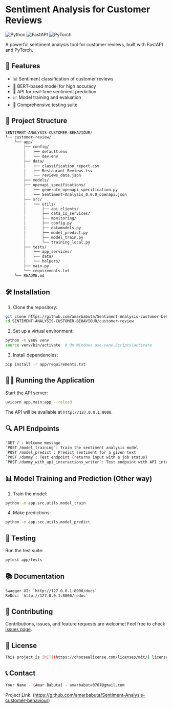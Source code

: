 # Sentiment Analysis for Customer Reviews

![Python](https://img.shields.io/badge/Python-3.7+-blue)
![FastAPI](https://img.shields.io/badge/FastAPI-0.104.1-green)
![PyTorch](https://img.shields.io/badge/PyTorch-2.1.0-red)

A powerful sentiment analysis tool for customer reviews, built with FastAPI and PyTorch.

## 🚀 Features

- 📊 Sentiment classification of customer reviews
- 🧠 BERT-based model for high accuracy
- 🔄 API for real-time sentiment prediction
- 📈 Model training and evaluation
- 🧪 Comprehensive testing suite

## 📁 Project Structure
```sh
SENTIMENT-ANALYSIS-CUSTOMER-BEHAVIOUR/
└── customer-review/
    └── app/
        ├── config/
        │   ├── default.env
        │   └── dev.env
        ├── data/
        │   ├── classification_report.csv
        │   ├── Restaurant_Reviews.tsv
        │   └── reviews_data.json
        ├── models/
        ├── openapi_specifications/
        │   ├── generate_openapi_specification.py
        │   └── Sentiment-Analysis_0.0.0_openapi.json
        ├── src/
        │   └── utils/
        │       ├── api_clients/
        │       ├── data_io_services/
        │       ├── monitoring/
        │       ├── config.py
        │       ├── datamodels.py
        │       ├── model_predict.py
        │       ├── model_train.py
        │       └── training_local.py
        ├── tests/
        │   ├── app_services/
        │   ├── data/
        │   └── helpers/
        ├── main.py
        └── requirements.txt
    └── README.md
```


## 🛠️ Installation

1. Clone the repository:
```sh
git clone https://github.com/amarbabuta/Sentiment-Analysis-customer-behaviour.git
cd SENTIMENT-ANALYSIS-CUSTOMER-BEHAVIOUR/customer-review
```



2. Set up a virtual environment:
```sh
python -m venv venv
source venv/bin/activate  # On Windows use venv\Scripts\activate
```


3. Install dependencies:
```sh
pip install -r app/requirements.txt
```



## 🏃‍♂️ Running the Application

Start the API server:
```sh
uvicorn app.main:app --reload
```



The API will be available at `http://127.0.0.1:8000`.

## 🔍 API Endpoints
```sh
`GET /`: Welcome message
`POST /model_training`: Train the sentiment analysis model
`POST /model_predict`: Predict sentiment for a given text
`POST /dummy`: Test endpoint (returns input with a job status)
`POST /dummy_with_api_interactions_writer`: Test endpoint with API interaction logging
```


## 📊 Model Training and Prediction (Other way)

1. Train the model:
```sh
python -m app.src.utils.model_train
```

4. Make predictions:
```sh
python -m app.src.utils.model_predict
```


## 🧪 Testing

Run the test suite:
```sh
pytest app/tests
```


## 📚 Documentation
```sh
Swagger UI: `http://127.0.0.1:8000/docs`
ReDoc: `http://127.0.0.1:8000/redoc`
```


## 🤝 Contributing

Contributions, issues, and feature requests are welcome! Feel free to check [issues page](https://github.com/amarbabuta/Sentiment-Analysis-customer-behaviour/issues).


## 📜 License
```sh
This project is [MIT](https://choosealicense.com/licenses/mit/) licensed.
```


## 📞 Contact
```sh
Your Name - (Amar Babuta) - amarbabuta0707@gmail.com
```
Project Link: (https://github.com/amarbabuta/Sentiment-Analysis-customer-behaviour)
